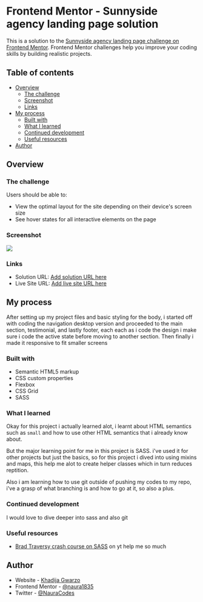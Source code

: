 # Frontend Mentor - Sunnyside agency landing page solution

This is a solution to the [Sunnyside agency landing page challenge on Frontend Mentor](https://www.frontendmentor.io/challenges/sunnyside-agency-landing-page-7yVs3B6ef). Frontend Mentor challenges help you improve your coding skills by building realistic projects.

## Table of contents

- [Overview](#overview)
  - [The challenge](#the-challenge)
  - [Screenshot](#screenshot)
  - [Links](#links)
- [My process](#my-process)
  - [Built with](#built-with)
  - [What I learned](#what-i-learned)
  - [Continued development](#continued-development)
  - [Useful resources](#useful-resources)
- [Author](#author)

## Overview

### The challenge

Users should be able to:

- View the optimal layout for the site depending on their device's screen size
- See hover states for all interactive elements on the page

### Screenshot

![](./screenshot.jpg)

### Links

- Solution URL: [Add solution URL here](https://github.com/naura1835/sunny-side-agency-landing-page)
- Live Site URL: [Add live site URL here](https://naura1835.github.io/sunny-side-agency-landing-page/)

## My process

After setting up my project files and basic styling for the body, i started off with coding the navigation desktop version and proceeded to the main section, testimonial, and lastly footer, each each as i code the design i make sure i code the active state before moving to another section. Then finally i made it responsive to fit smaller screens

### Built with

- Semantic HTML5 markup
- CSS custom properties
- Flexbox
- CSS Grid
- SASS

### What I learned

Okay for this project i actually learned alot, i learnt about HTML semantics such as `small` and how to use other HTML semantics that i already know about.

But the major learning point for me in this project is SASS. i've used it for other projects but just the basics, so for this project i dived into using mixins and maps, this help me alot to create helper classes which in turn reduces reptition.

Also i am learning how to use git outside of pushing my codes to my repo, i've a grasp of what branching is and how to go at it, so also a plus.

### Continued development

I would love to dive deeper into sass and also git

### Useful resources

- [Brad Traversy crash course on SASS](https://www.youtube.com/watch?v=nu5mdN2JIwM) on yt help me so much

## Author

- Website - [Khadija Gwarzo](https://www.khadijagwarzo.com/)
- Frontend Mentor - [@naura1835](https://www.frontendmentor.io/profile/naura1835e)
- Twitter - [@NauraCodes](https://twitter.com/NauraCodes)
